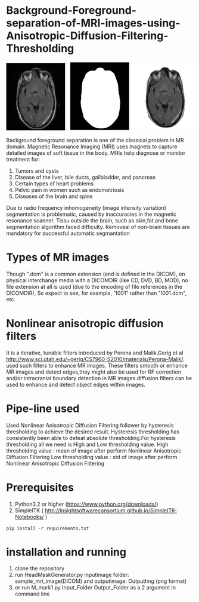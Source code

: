 # Background-Foreground-separation-of-MRI-images-using-Anisotropic-Diffusion-Filtering-Thresholding

![Alt text](Picture2.png?raw=true "Segmented Image")

Background foreground separation is one of the classical problem in MR domain.
Magnetic Resonance Imaging (MRI) uses magnets to capture detailed images of soft tissue in the body.
MRIs help diagnose or monitor treatment for:
1. Tumors and cysts
2. Disease of the liver, bile ducts, gallbladder, and pancreas
3. Certain types of heart problems
4. Pelvic pain in women such as endometriosis
5. Diseases of the brain and spine

Due to radio frequency inhomogeneity (image intensity variation) segmentation is problematic, caused by inaccuracies in the
magnetic resonance scanner. Tissu outside the brain, such as skin,fat and bone segmentation algorithm faced difficulty.
Removeal of non-brain tissues are mandatory for successful automatic segmantation

# Types of MR images
Though ".dcm" is a common extension (and is defined in the DICOM), on physical interchange media with a DICOMDIR (like CD, DVD, BD, MOD), no file extension at all is used (due to the encoding of file references in the DICOMDIR), So expect to see, for example, "I001" rather than "I001.dcm", etc.

# Nonlinear anisotropic diffusion filters
It is a iterative, tunable filters introduced by Perona and Malik.Gerig et al http://www.sci.utah.edu/~gerig/CS7960-S2010/materials/Perona-Malik/. used such filters to enhance MR images.
These filters smooth or enhance MR images and detect edges,they might also be used for RF correction and/or intracranial boundary detection in MR images.diffusion filters can be used to enhance and detect object edges within images.


# Pipe-line used
Used Nonlinear Anisotropic Diffusion Filtering follower by hysteresis thresholding to achieve the desired result.
Hysteresis thresholding has consistently been able to defeat absolute thresholding.For hysteresis thresholding 
all we need is High and Low thresholding value.
High thresholding value : mean of image after perform Nonlinear Anisotropic Diffusion Filtering
Low thresholding value  : std of image after perform Nonlinear Anisotropic Diffusion Filtering

# Prerequisites
1. Python3.2 or higher (https://www.python.org/downloads/)
2. SimpleITK ( http://insightsoftwareconsortium.github.io/SimpleITK-Notebooks/ )
```
pip install -r requirements.txt
```
# installation and running
1. clone the repository
2. run HeadMaskGenerator.py inputimage folder: sample_mri_image(DICOM) and outputimage: OutputImg (png format)
3. or run M_mark1.py Input_Folder Output_Folder as a 2 argument in command line
